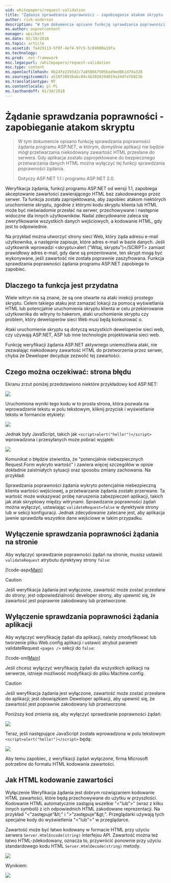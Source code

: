 ```yaml
---
uid: whitepapers/request-validation
title: "Żądanie sprawdzania poprawności - zapobieganie atakom skryptu | Dokumentacja firmy Microsoft"
author: rick-anderson
description: "W tym dokumencie opisano funkcję sprawdzania poprawności żądania programu ASP.NET, w którym, domyślnie aplikacji nie będzie mógł przetwarzania niekodowany submitt zawartości HTML..."
ms.author: aspnetcontent
manager: wpickett
ms.date: 02/10/2010
ms.topic: article
ms.assetid: fa429113-5f8f-4ef4-97c5-5c04900a19fa
ms.technology: 
ms.prod: .net-framework
msc.legacyurl: /whitepapers/request-validation
msc.type: content
ms.openlocfilehash: 0b24fe2193d2c7a858667505bad9ed0b1d70a328
ms.sourcegitcommit: a510f38930abc84c4b302029d019a34dfe76823b
ms.translationtype: MT
ms.contentlocale: pl-PL
ms.lasthandoff: 01/30/2018
---
```

<a name="request-validation---preventing-script-attacks"></a>Żądanie sprawdzania poprawności - zapobieganie atakom skryptu
====================
> W tym dokumencie opisano funkcję sprawdzania poprawności żądania programu ASP.NET, w którym, domyślnie aplikacji nie będzie mógł przetwarzania niekodowany zawartość HTML przesłane do serwera. Gdy aplikacja zostało zaprojektowane do bezpiecznego przetwarzania danych HTML można wyłączyć tej funkcji sprawdzania poprawności żądania.
> 
> Dotyczy ASP.NET 1.1 i programu ASP.NET 2.0.


Weryfikacja żądania, funkcji programu ASP.NET od wersji 1.1, zapobiega akceptowanie zawartości zawierającego HTML bez zakodowanego przez serwer. Ta funkcja została zaprojektowana, aby zapobiec atakom niektórych uruchomienie skryptu, zgodnie z którymi kodu skryptu klienta lub HTML może być nieświadomie przesłać na serwer, przechowywane i następnie widoczne dla innych użytkowników. Nadal zdecydowanie zaleca się zweryfikowanie wszystkich danych wejściowych, a kodowanie HTML, gdy jest to odpowiednie.

Na przykład można utworzyć strony sieci Web, który żąda adresu e-mail użytkownika, a następnie zapisuje, które adres e-mail w bazie danych. Jeśli użytkownik wprowadzi &lt;skryptu&gt;alert ("Witaj, skryptu")&lt;/SCRIPT&gt; zamiast prawidłowy adres e-mail, gdy dane są prezentowane, ten skrypt mogą być wykonywane, jeśli zawartość nie została poprawnie zaszyfrowana. Funkcja sprawdzania poprawności żądania programu ASP.NET zapobiega to zapobiec.

## <a name="why-this-feature-is-useful"></a>Dlaczego ta funkcja jest przydatna

Wiele witryn nie są znane, że są one otwarte na ataki iniekcji prostego skryptu. Celem takiego ataku jest zamazać lokacji za pomocą wyświetlania HTML lub potencjalnie uruchomienia skryptu klienta w celu przekierowanie użytkownika do witryny to hakerom, ataki uruchomienie skryptu czy problem, który deweloperów sieci Web musi będą konkurować o.

Ataki uruchomienie skryptu są dotyczą wszystkich deweloperów sieci web, czy używają ASP.NET, ASP lub inne technologie projektowania sieci web.

Funkcję weryfikacji żądania ASP.NET aktywnego uniemożliwia ataki, nie zezwalając niekodowany zawartość HTML do przetworzenia przez serwer, chyba że Deweloper decyduje zezwolić tej zawartości.

## <a name="what-to-expect-error-page"></a>Czego można oczekiwać: strona błędu

Ekranu zrzut poniżej przedstawiono niektóre przykładowy kod ASP.NET:

![](request-validation/_static/image1.png)

Uruchomiona wyniki tego kodu w to prosta strona, która pozwala na wprowadzenie tekstu w polu tekstowym, kliknij przycisk i wyświetlanie tekstu w formancie etykiety:

![](request-validation/_static/image2.png)

Jednak były JavaScript, takich jak `<script>alert("hello!")</script>` wprowadzona i przesyłanych może pobrać wyjątek:

![](request-validation/_static/image3.png)

Komunikat o błędzie stwierdza, że "potencjalnie niebezpiecznych Request.Form wykryto wartość" i zawiera więcej szczegółów w opisie dokładnie zaistniałych sytuacji oraz sposobu zmiany zachowania. Na przykład:

Sprawdzania poprawności żądania wykryto potencjalnie niebezpieczną klienta wartości wejściowej, a przetwarzanie żądania zostało przerwane. Ta wartość może wskazywać próbę naruszenia zabezpieczeń aplikacji, takich jak atak skryptowy między witrynami. Sprawdzanie poprawności żądań można wyłączyć, ustawiając `validateRequest=false` w dyrektywie strony lub w sekcji konfiguracji. Jednak zdecydowanie zalecane jest, aby aplikacja jawnie sprawdziła wszystkie dane wejściowe w takim przypadku.

## <a name="disabling-request-validation-on-a-page"></a>Wyłączenie sprawdzania poprawności żądania na stronie

Aby wyłączyć sprawdzanie poprawności żądań na stronie, musisz ustawić `validateRequest` atrybutu dyrektywy strony `false`:

[!code-aspx[Main](request-validation/samples/sample1.aspx)]

> [!CAUTION]
> Jeśli weryfikacja żądania jest wyłączone, zawartość może zostać przesłane do strony; jest odpowiedzialność developer strony, aby upewnić się, że zawartość jest poprawnie zakodowany lub przetworzone.

## <a name="disabling-request-validation-for-your-application"></a>Wyłączenie sprawdzania poprawności żądania aplikacji

Aby wyłączyć weryfikację żądań dla aplikacji, należy zmodyfikować lub tworzenie pliku Web.config aplikacji i ustawić atrybut parametr validateRequest `<pages />` sekcji do `false`:

[!code-xml[Main](request-validation/samples/sample2.xml)]

Jeśli chcesz wyłączyć weryfikację żądań dla wszystkich aplikacji na serwerze, istnieje możliwość modyfikacji do pliku Machine.config.

> [!CAUTION]
> Jeśli weryfikacja żądania jest wyłączone, zawartość może zostać przesłane do aplikacji; jest obowiązkiem Deweloper aplikacji, aby upewnić się, że zawartość jest poprawnie zakodowany lub przetworzone.

Poniższy kod zmienia się, aby wyłączyć sprawdzanie poprawności żądań:

![](request-validation/_static/image4.png)

Teraz, jeśli następujące JavaScript została wprowadzona w polu tekstowym `<script>alert("hello!")</script>` będą:

![](request-validation/_static/image5.png)

Aby temu zapobiec, z weryfikacji żądań wyłączone, firma Microsoft potrzebne do formatu HTML kodowania zawartości.

## <a name="how-to-html-encode-content"></a>Jak HTML kodowanie zawartości

Wyłączenie Weryfikacja żądania jest dobrym rozwiązaniem kodowanie HTML zawartości, które będą przechowywane do użytku w przyszłości. Kodowanie HTML automatycznie zastąpią wszelkie "&lt;"lub"&gt;" (wraz z kilku innych symboli) z ich odpowiednich HTML zakodowane reprezentacji. Na przykład "&lt;"zastępuje"&amp;lt;" i "&gt;"zastępuje"&amp;gt;". Przeglądarki używają tych specjalne kody do wyświetlenia "&lt;"lub"&gt;" w przeglądarce.

Zawartość może być łatwo kodowany w formacie HTML przy użyciu serwera `Server.HtmlEncode(string)` interfejsu API. Zawartość można też łatwo HTML-zdekodowany, oznacza to, przywrócić ponownie przy użyciu standardowego kodu HTML `Server.HtmlDecode(string)` metody.

![](request-validation/_static/image6.png)

Wynikiem:

![](request-validation/_static/image7.png)
